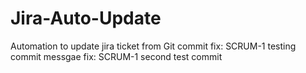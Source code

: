 # Jira-Auto-Update
Automation to update jira ticket from Git commit
fix: SCRUM-1 testing commit messgae
fix: SCRUM-1 second test commit
